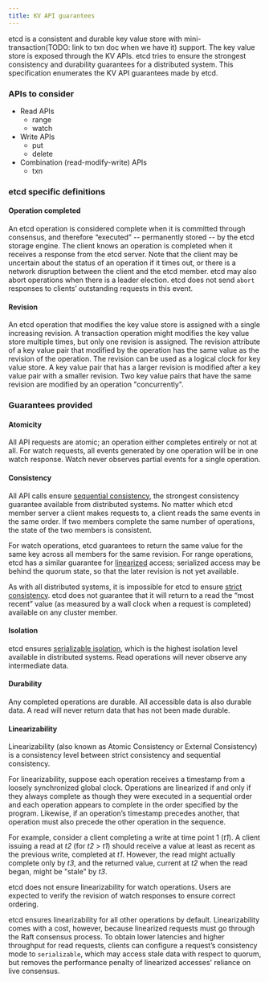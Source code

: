 ```yaml
---
title: KV API guarantees
---
```


etcd is a consistent and durable key value store with mini-transaction(TODO: link to txn doc when we have it) support. The key value store is exposed through the KV APIs. etcd tries to ensure the strongest consistency and durability guarantees for a distributed system. This specification enumerates the KV API guarantees made by etcd.

### APIs to consider

* Read APIs
    * range
    * watch
* Write APIs
    * put
    * delete
* Combination (read-modify-write) APIs
    * txn

### etcd specific definitions

#### Operation completed

An etcd operation is considered complete when it is committed through consensus, and therefore “executed” -- permanently stored -- by the etcd storage engine. The client knows an operation is completed when it receives a response from the etcd server. Note that the client may be uncertain about the status of an operation if it times out, or there is a network disruption between the client and the etcd member. etcd may also abort operations when there is a leader election. etcd does not send `abort` responses to  clients’ outstanding requests in this event.

#### Revision

An etcd operation that modifies the key value store is assigned with a single increasing revision. A transaction operation might modifies the key value store multiple times, but only one revision is assigned. The revision attribute of a key value pair that modified by the operation has the same value as the revision of the operation. The revision can be used as a logical clock for key value store. A key value pair that has a larger revision is modified after a key value pair with a smaller revision. Two key value pairs that have the same revision are modified by an operation "concurrently".

### Guarantees provided

#### Atomicity

All API requests are atomic; an operation either completes entirely or not at all. For watch requests, all events generated by one operation will be in one watch response. Watch never observes partial events for a single operation.

#### Consistency

All API calls ensure [sequential consistency][seq_consistency], the strongest consistency guarantee available from distributed systems. No matter which etcd member server a client makes requests to, a client reads the same events in the same order. If two members complete the same number of operations, the state of the two members is consistent.

For watch operations, etcd guarantees to return the same value for the same key across all members for the same revision. For range operations, etcd has a similar guarantee for [linearized][Linearizability] access; serialized access may be behind the quorum state, so that the later revision is not yet available.

As with all distributed systems, it is impossible for etcd to ensure [strict consistency][strict_consistency]. etcd does not guarantee that it will return to a read the “most recent” value (as measured by a wall clock when a request is completed) available on any cluster member.

#### Isolation

etcd ensures [serializable isolation][serializable_isolation], which is the highest isolation level available in distributed systems. Read operations will never observe any intermediate data.

#### Durability

Any completed operations are durable. All accessible data is also durable data. A read will never return data that has not been made durable.

#### Linearizability

Linearizability (also known as Atomic Consistency or External Consistency) is a consistency level between strict consistency and sequential consistency. 

For linearizability, suppose each operation receives a timestamp from a loosely synchronized global clock. Operations are linearized if and only if they always complete as though they were executed in a sequential order and each operation appears to complete in the order specified by the program. Likewise, if an operation’s timestamp precedes another, that operation must also precede the other operation in the sequence.

For example, consider a client completing a write at time point 1 (*t1*). A client issuing a read at *t2* (for *t2* > *t1*) should receive a value at least as recent as the previous write, completed at *t1*. However, the read might actually complete only by *t3*, and the returned value, current at *t2* when the read began, might be "stale" by *t3*.

etcd does not ensure linearizability for watch operations. Users are expected to verify the revision of watch responses to ensure correct ordering.

etcd ensures linearizability for all other operations by default. Linearizability comes with a cost, however, because linearized requests must go through the Raft consensus process. To obtain lower latencies and higher throughput for read requests, clients can configure a request’s consistency mode to `serializable`, which may access stale data with respect to quorum, but removes the performance penalty of linearized accesses' reliance on live consensus.

[seq_consistency]: https://en.wikipedia.org/wiki/Consistency_model#Sequential_consistency
[strict_consistency]: https://en.wikipedia.org/wiki/Consistency_model#Strict_consistency
[serializable_isolation]: https://en.wikipedia.org/wiki/Isolation_(database_systems)#Serializable
[Linearizability]: #linearizability
